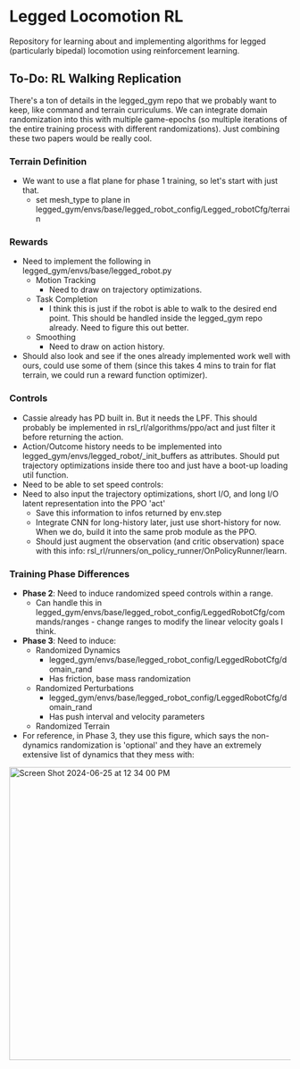 # Legged Locomotion RL

Repository for learning about and implementing algorithms for legged (particularly bipedal) locomotion using reinforcement learning. 

## To-Do: RL Walking Replication
There's a ton of details in the legged_gym repo that we probably want to keep, like command and terrain curriculums. We can integrate domain randomization into this with multiple game-epochs (so multiple iterations of the entire training process with different randomizations). Just combining these two papers would be really cool.

### Terrain Definition
 - We want to use a flat plane for phase 1 training, so let's start with just that.
   - set mesh_type to plane in legged_gym/envs/base/legged_robot_config/Legged_robotCfg/terrain
### Rewards
 - Need to implement the following in legged_gym/envs/base/legged_robot.py
   - Motion Tracking
     - Need to draw on trajectory optimizations.
   - Task Completion
     - I think this is just if the robot is able to walk to the desired end point. This should be handled inside the legged_gym repo already. Need to figure this out better.
   - Smoothing
     - Need to draw on action history.
 - Should also look and see if the ones already implemented work well with ours, could use some of them (since this takes 4 mins to train for flat terrain, we could run a reward function optimizer).
### Controls
 - Cassie already has PD built in. But it needs the LPF. This should probably be implemented in rsl_rl/algorithms/ppo/act and just filter it before returning the action.
 - Action/Outcome history needs to be implemented into legged_gym/envs/legged_robot/_init_buffers as attributes. Should put trajectory optimizations inside there too and just have a boot-up loading util function.
 - Need to be able to set speed controls: 
 - Need to also input the trajectory optimizations, short I/O, and long I/O latent representation into the PPO 'act'
   - Save this information to infos returned by env.step
   - Integrate CNN for long-history later, just use short-history for now. When we do, build it into the same prob module as the PPO.
   - Should just augment the observation (and critic observation) space with this info: rsl_rl/runners/on_policy_runner/OnPolicyRunner/learn.
### Training Phase Differences
 - **Phase 2**: Need to induce randomized speed controls within a range.
   - Can handle this in legged_gym/envs/base/legged_robot_config/LeggedRobotCfg/commands/ranges - change ranges to modify the linear velocity goals I think.
 - **Phase 3**: Need to induce:
   - Randomized Dynamics
     - legged_gym/envs/base/legged_robot_config/LeggedRobotCfg/domain_rand
     - Has friction, base mass randomization
   - Randomized Perturbations
     - legged_gym/envs/base/legged_robot_config/LeggedRobotCfg/domain_rand
     - Has push interval and velocity parameters
   - Randomized Terrain
 - For reference, in Phase 3, they use this figure, which says the non-dynamics randomization is 'optional' and they have an extremely extensive list of dynamics that they mess with:
<img width="525" alt="Screen Shot 2024-06-25 at 12 34 00 PM" src="https://github.com/wdc3iii/LeggedLocomotionRL/assets/10200978/387a856f-a55e-4b21-9f07-bc79ada5f1cd">
